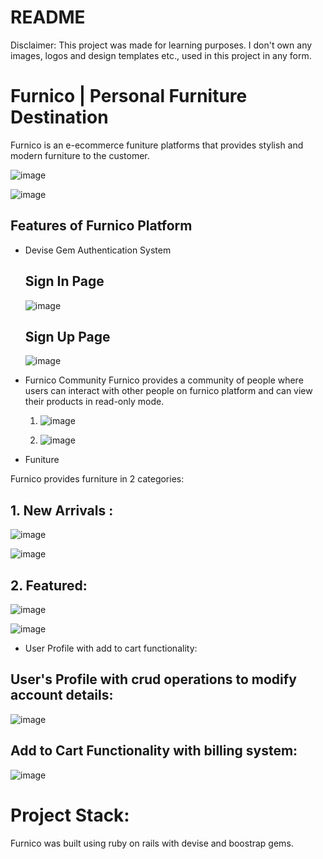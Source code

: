 # README

Disclaimer: This project was made for learning purposes. I don't own any images, logos and design templates etc., used in this project in any form.

# Furnico | Personal Furniture Destination
Furnico is an e-ecommerce funiture platforms that provides stylish and modern furniture to the customer.

![image](https://user-images.githubusercontent.com/98082102/174546624-ab7e1bac-9a5b-44cd-845b-661f7e134c5e.png)

![image](https://user-images.githubusercontent.com/98082102/174550080-986ec2e7-ab81-43c8-a95b-2c92fdf070ff.png)


## Features of Furnico Platform

* Devise Gem Authentication System
  
  ## Sign In Page
  ![image](https://user-images.githubusercontent.com/98082102/174546960-4844afc3-56fc-48ab-b439-cec0b71fe1ae.png)
  
  ## Sign Up Page
  ![image](https://user-images.githubusercontent.com/98082102/174547153-a1e3f813-3828-4807-8817-e43648dc7a94.png)

* Furnico Community
  Furnico provides a community of people where users can interact with other people on furnico platform and can view their products in read-only mode.
  1. ![image](https://user-images.githubusercontent.com/98082102/174547794-0c7c81dc-7470-4852-af5c-573f3df92b6d.png)
  
  2. ![image](https://user-images.githubusercontent.com/98082102/174547955-f5fb327a-0cde-4047-895f-bb4710b8a652.png)
  
* Funiture

Furnico provides furniture in 2 categories:
## 1. New Arrivals :

![image](https://user-images.githubusercontent.com/98082102/174548276-c6c4ef6d-91bf-4a49-922d-11ead6860686.png)

![image](https://user-images.githubusercontent.com/98082102/174548515-c6e0543b-9b24-4071-8a3b-f32ac32fd6ef.png)

## 2. Featured:

![image](https://user-images.githubusercontent.com/98082102/174548612-37098ccc-4cda-4e47-befc-3ccfc99954c3.png)

![image](https://user-images.githubusercontent.com/98082102/174548686-69176e08-09c3-4c65-916c-ec0428c29087.png)

* User Profile with add to cart functionality:
## User's Profile with crud operations to modify account details:
![image](https://user-images.githubusercontent.com/98082102/174549843-e0925790-7070-4cb6-97d1-3f236cf8e68a.png)

## Add to Cart Functionality with billing system:
![image](https://user-images.githubusercontent.com/98082102/174549302-f522f3e8-d3ed-40dc-a542-9c8b4c2a1afd.png)

# Project Stack:
Furnico was built using ruby on rails with devise and boostrap gems.
